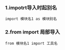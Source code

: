 ### 1.impotrt导入时起别名

```
import 模块名1 as 模块别名
```

### 2.from import 局部导入
```
from 模块名1 import 工具名
```
